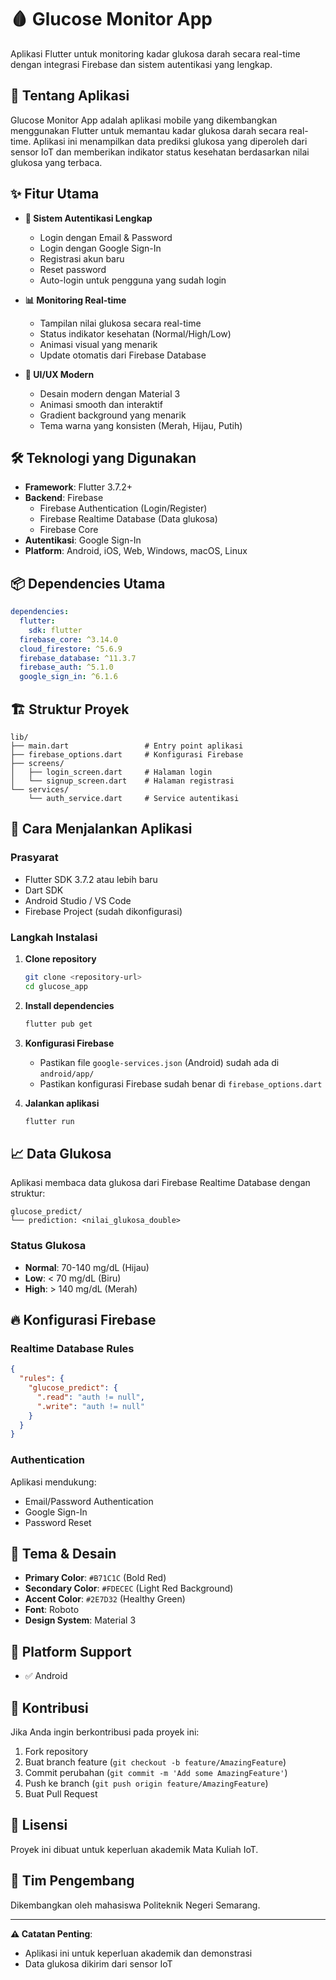 # 🩸 Glucose Monitor App

Aplikasi Flutter untuk monitoring kadar glukosa darah secara real-time dengan integrasi Firebase dan sistem autentikasi yang lengkap.

## 📱 Tentang Aplikasi

Glucose Monitor App adalah aplikasi mobile yang dikembangkan menggunakan Flutter untuk memantau kadar glukosa darah secara real-time. Aplikasi ini menampilkan data prediksi glukosa yang diperoleh dari sensor IoT dan memberikan indikator status kesehatan berdasarkan nilai glukosa yang terbaca.

## ✨ Fitur Utama

- **🔐 Sistem Autentikasi Lengkap**
  - Login dengan Email & Password
  - Login dengan Google Sign-In
  - Registrasi akun baru
  - Reset password
  - Auto-login untuk pengguna yang sudah login

- **📊 Monitoring Real-time**
  - Tampilan nilai glukosa secara real-time
  - Status indikator kesehatan (Normal/High/Low)
  - Animasi visual yang menarik
  - Update otomatis dari Firebase Database

- **🎨 UI/UX Modern**
  - Desain modern dengan Material 3
  - Animasi smooth dan interaktif
  - Gradient background yang menarik
  - Tema warna yang konsisten (Merah, Hijau, Putih)

## 🛠️ Teknologi yang Digunakan

- **Framework**: Flutter 3.7.2+
- **Backend**: Firebase
  - Firebase Authentication (Login/Register)
  - Firebase Realtime Database (Data glukosa)
  - Firebase Core
- **Autentikasi**: Google Sign-In
- **Platform**: Android, iOS, Web, Windows, macOS, Linux

## 📦 Dependencies Utama

```yaml
dependencies:
  flutter:
    sdk: flutter
  firebase_core: ^3.14.0
  cloud_firestore: ^5.6.9
  firebase_database: ^11.3.7
  firebase_auth: ^5.1.0
  google_sign_in: ^6.1.6
```

## 🏗️ Struktur Proyek

```
lib/
├── main.dart                 # Entry point aplikasi
├── firebase_options.dart     # Konfigurasi Firebase
├── screens/
│   ├── login_screen.dart     # Halaman login
│   └── signup_screen.dart    # Halaman registrasi
└── services/
    └── auth_service.dart     # Service autentikasi
```

## 🚀 Cara Menjalankan Aplikasi

### Prasyarat
- Flutter SDK 3.7.2 atau lebih baru
- Dart SDK
- Android Studio / VS Code
- Firebase Project (sudah dikonfigurasi)

### Langkah Instalasi

1. **Clone repository**
   ```bash
   git clone <repository-url>
   cd glucose_app
   ```

2. **Install dependencies**
   ```bash
   flutter pub get
   ```

3. **Konfigurasi Firebase**
   - Pastikan file `google-services.json` (Android) sudah ada di `android/app/`
   - Pastikan konfigurasi Firebase sudah benar di `firebase_options.dart`

4. **Jalankan aplikasi**
   ```bash
   flutter run
   ```

## 📈 Data Glukosa

Aplikasi membaca data glukosa dari Firebase Realtime Database dengan struktur:
```
glucose_predict/
└── prediction: <nilai_glukosa_double>
```

### Status Glukosa
- **Normal**: 70-140 mg/dL (Hijau)
- **Low**: < 70 mg/dL (Biru)
- **High**: > 140 mg/dL (Merah)

## 🔥 Konfigurasi Firebase

### Realtime Database Rules
```json
{
  "rules": {
    "glucose_predict": {
      ".read": "auth != null",
      ".write": "auth != null"
    }
  }
}
```

### Authentication
Aplikasi mendukung:
- Email/Password Authentication
- Google Sign-In
- Password Reset

## 🎨 Tema & Desain

- **Primary Color**: `#B71C1C` (Bold Red)
- **Secondary Color**: `#FDECEC` (Light Red Background)  
- **Accent Color**: `#2E7D32` (Healthy Green)
- **Font**: Roboto
- **Design System**: Material 3

## 📱 Platform Support

- ✅ Android

## 🤝 Kontribusi

Jika Anda ingin berkontribusi pada proyek ini:

1. Fork repository
2. Buat branch feature (`git checkout -b feature/AmazingFeature`)
3. Commit perubahan (`git commit -m 'Add some AmazingFeature'`)
4. Push ke branch (`git push origin feature/AmazingFeature`)
5. Buat Pull Request

## 📄 Lisensi

Proyek ini dibuat untuk keperluan akademik Mata Kuliah IoT.

## 👥 Tim Pengembang

Dikembangkan oleh mahasiswa Politeknik Negeri Semarang.

---

**⚠️ Catatan Penting**: 
- Aplikasi ini untuk keperluan akademik dan demonstrasi
- Data glukosa dikirim dari sensor IoT
